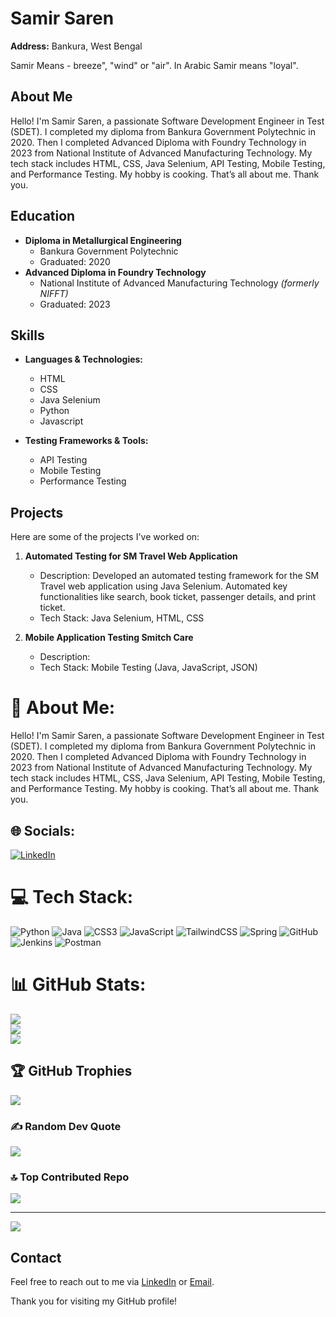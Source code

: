# Samir Saren

**Address:** Bankura, West Bengal

Samir Means - breeze", "wind" or "air". In Arabic Samir means  "loyal".

## About Me

Hello! I'm Samir Saren, a passionate Software Development Engineer in Test (SDET). I completed my diploma from Bankura Government Polytechnic in 2020. Then I completed Advanced Diploma with Foundry Technology in 2023 from National Institute of Advanced Manufacturing Technology. My tech stack includes HTML, CSS, Java Selenium, API Testing, Mobile Testing, and Performance Testing. My hobby is cooking. That’s all about me. Thank you.

## Education

- **Diploma in Metallurgical Engineering**
  - Bankura Government Polytechnic
  - Graduated: 2020
- **Advanced Diploma in Foundry Technology**
  - National Institute of Advanced Manufacturing Technology *(formerly NIFFT)*
  - Graduated: 2023

## Skills

- **Languages & Technologies:**
  - HTML
  - CSS
  - Java Selenium
  - Python
  - Javascript

- **Testing Frameworks & Tools:**
  - API Testing
  - Mobile Testing
  - Performance Testing

## Projects

Here are some of the projects I've worked on:

1. **Automated Testing for SM Travel Web Application**
   - Description: Developed an automated testing framework for the SM Travel web application using Java Selenium. Automated key functionalities like search, book ticket, passenger details, and print ticket.
   - Tech Stack: Java Selenium, HTML, CSS

2. **Mobile Application Testing Smitch Care**
   - Description: 
   - Tech Stack: Mobile Testing (Java, JavaScript, JSON)
  
# 💫 About Me:
Hello! I'm Samir Saren, a passionate Software Development Engineer in Test (SDET). I completed my diploma from Bankura Government Polytechnic in 2020. Then I completed Advanced Diploma with Foundry Technology in 2023 from National Institute of Advanced Manufacturing Technology. My tech stack includes HTML, CSS, Java Selenium, API Testing, Mobile Testing, and Performance Testing. My hobby is cooking. That’s all about me. Thank you.


## 🌐 Socials:
[![LinkedIn](https://img.shields.io/badge/LinkedIn-%230077B5.svg?logo=linkedin&logoColor=white)](https://linkedin.com/in/artsamir) 

# 💻 Tech Stack:
![Python](https://img.shields.io/badge/python-3670A0?style=for-the-badge&logo=python&logoColor=ffdd54) ![Java](https://img.shields.io/badge/java-%23ED8B00.svg?style=for-the-badge&logo=openjdk&logoColor=white) ![CSS3](https://img.shields.io/badge/css3-%231572B6.svg?style=for-the-badge&logo=css3&logoColor=white) ![JavaScript](https://img.shields.io/badge/javascript-%23323330.svg?style=for-the-badge&logo=javascript&logoColor=%23F7DF1E) ![TailwindCSS](https://img.shields.io/badge/tailwindcss-%2338B2AC.svg?style=for-the-badge&logo=tailwind-css&logoColor=white) ![Spring](https://img.shields.io/badge/spring-%236DB33F.svg?style=for-the-badge&logo=spring&logoColor=white) ![GitHub](https://img.shields.io/badge/github-%23121011.svg?style=for-the-badge&logo=github&logoColor=white) ![Jenkins](https://img.shields.io/badge/jenkins-%232C5263.svg?style=for-the-badge&logo=jenkins&logoColor=white) ![Postman](https://img.shields.io/badge/Postman-FF6C37?style=for-the-badge&logo=postman&logoColor=white)
# 📊 GitHub Stats:
![](https://github-readme-stats.vercel.app/api?username=artsamir&theme=dark&hide_border=false&include_all_commits=false&count_private=false)<br/>
![](https://github-readme-streak-stats.herokuapp.com/?user=artsamir&theme=dark&hide_border=false)<br/>
![](https://github-readme-stats.vercel.app/api/top-langs/?username=artsamir&theme=dark&hide_border=false&include_all_commits=false&count_private=false&layout=compact)

## 🏆 GitHub Trophies
![](https://github-profile-trophy.vercel.app/?username=artsamir&theme=radical&no-frame=false&no-bg=true&margin-w=4)

### ✍️ Random Dev Quote
![](https://quotes-github-readme.vercel.app/api?type=horizontal&theme=radical)

### 🔝 Top Contributed Repo
![](https://github-contributor-stats.vercel.app/api?username=artsamir&limit=5&theme=dark&combine_all_yearly_contributions=true)

---
[![](https://visitcount.itsvg.in/api?id=artsamir&icon=0&color=12)](https://visitcount.itsvg.in)

<!-- Proudly created with GPRM ( https://gprm.itsvg.in ) -->



## Contact

Feel free to reach out to me via [LinkedIn](https://www.linkedin.com/in/artsamir/) or [Email](mailto:samirsaren@hotmail.com).

Thank you for visiting my GitHub profile!

